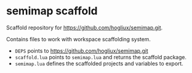# semimap scaffold

Scaffold repository for https://github.com/hogliux/semimap.git.

Contains files to work with workspace scaffolding system.

- `DEPS` points to https://github.com/hogliux/semimap.git
- `scaffold.lua` points to `semimap.lua` and returns the scaffold package.
- `semimap.lua` defines the scaffolded projects and variables to export.

